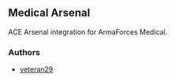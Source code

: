 ## Medical Arsenal

ACE Arsenal integration for ArmaForces Medical.

### Authors

- [veteran29](http://github.com/veteran29)
